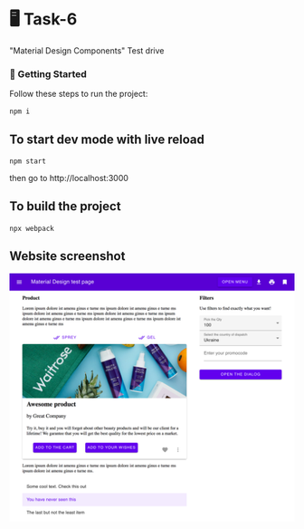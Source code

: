 # 🖥 Task-6

"Material Design Components" Test drive

### 🚀 Getting Started

Follow these steps to run the project:

```
npm i
```

## To start dev mode with live reload

```
npm start
```

then go to http://localhost:3000

## To build the project

```
npx webpack
```

## Website screenshot

![screenshot](https://github.com/ihor4568/task-6/blob/pbaranchuk/assets/img/mdc.png)
